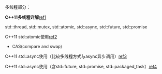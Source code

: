 多线程部分：

**C++11多线程详解**[ref1][1]

std::thread, std::mutex, std::atomic, std::async, std::future, std::promise


C++11 std::atomic使用[ref2][2]

* CAS(compare and swap)

C++11 std::async使用（比较多线程方式与async异步调用）[ref3][3]

C++11 std::async使用（含std::future, std::promise, std::packaged_task）[ref4][4]









[1]:https://blog.csdn.net/sjc_0910/article/details/118861539
[2]:https://blog.csdn.net/wanxuexiang/article/details/104280021
[3]:https://blog.csdn.net/c_base_jin/article/details/79506347
[4]:https://blog.csdn.net/qq_41950508/article/details/126682196?spm=1001.2101.3001.6650.1&utm_medium=distribute.pc_relevant.none-task-blog-2%7Edefault%7ECTRLIST%7ERate-1-126682196-blog-79506347.235%5Ev38%5Epc_relevant_sort_base1&depth_1-utm_source=distribute.pc_relevant.none-task-blog-2%7Edefault%7ECTRLIST%7ERate-1-126682196-blog-79506347.235%5Ev38%5Epc_relevant_sort_base1&utm_relevant_index=2
